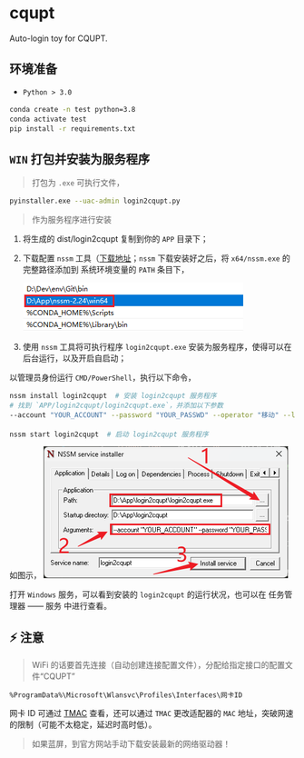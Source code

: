 # cqupt

Auto-login toy for CQUPT.

## 环境准备

-   `Python > 3.0`

```bash
conda create -n test python=3.8
conda activate test
pip install -r requirements.txt
```

## `WIN` 打包并安装为服务程序

> 打包为 `.exe` 可执行文件，

```bash
pyinstaller.exe --uac-admin login2cqupt.py
```

> 作为服务程序进行安装

1. 将生成的 dist/login2cqupt 复制到你的 `APP` 目录下；

2. 下载配置 `nssm` 工具（[下载地址](https://nssm.cc/download)；`nssm` 下载安装好之后，将 `x64/nssm.exe` 的完整路径添加到 系统环境变量的 `PATH` 条目下，

    ![nssm 环境变量设置](assets/nssm_env_path.png)

3. 使用 `nssm` 工具将可执行程序 `login2cqupt.exe` 安装为服务程序，使得可以在后台运行，以及开启自启动；

以管理员身份运行 `CMD/PowerShell`，执行以下命令，

```bash
nssm install login2cqupt  # 安装 login2cqupt 服务程序
# 找到 `APP/login2cqupt/login2cqupt.exe`，并添加以下参数
--account "YOUR_ACCOUNT" --password "YOUR_PASSWD" --operator "移动" --log_path "./cqupt.log" --device "pc" --sleep_time 30

nssm start login2cqupt  # 启动 login2cqupt 服务程序
```

如图示，
![nssm_install](assets/nssm_install.png)

打开 `Windows` 服务，可以看到安装的 `login2cqupt` 的运行状况，也可以在 任务管理器 —— 服务 中进行查看。

## ⚡ 注意

> WiFi 的话要首先连接（自动创建连接配置文件），分配给指定接口的配置文件“CQUPT”

```
%ProgramData%\Microsoft\Wlansvc\Profiles\Interfaces\网卡ID
```

网卡 ID 可通过 [TMAC](https://technitium.com/tmac/) 查看，还可以通过 `TMAC` 更改适配器的 `MAC` 地址，突破网速的限制（可能不太稳定，延迟时高时低）。

> 如果蓝屏，到官方网站手动下载安装最新的网络驱动器！
